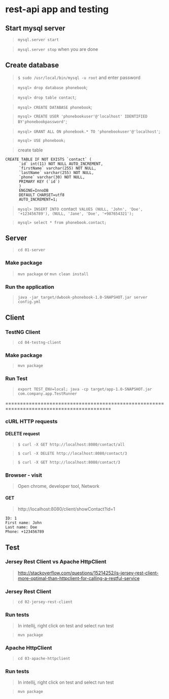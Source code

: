# rest-api app and testing

## Start mysql server

> `mysql.server start`

> `mysql.server stop` when you are done

## Create database

> `$ sudo /usr/local/bin/mysql -u root` and enter password

> `mysql> drop database phonebook`;

> `mysql> drop table contact`;

> `mysql> CREATE DATABASE phonebook`;

> `mysql> CREATE USER 'phonebookuser'@'localhost' IDENTIFIED BY'phonebookpassword'`;

> `mysql> GRANT ALL ON phonebook.* TO 'phonebookuser'@'localhost'`;

> `mysql> USE phonebook;`

> create table

```
CREATE TABLE IF NOT EXISTS `contact` (
      `id` int(11) NOT NULL AUTO_INCREMENT,
      `firstName` varchar(255) NOT NULL,
      `lastName` varchar(255) NOT NULL,
      `phone` varchar(30) NOT NULL,
      PRIMARY KEY (`id`)
      ) 
      ENGINE=InnoDB 
      DEFAULT CHARSET=utf8 
      AUTO_INCREMENT=1;
```

> `mysql> INSERT INTO `contact` VALUES (NULL, 'John', 'Doe', '+123456789'), (NULL, 'Jane', 'Doe', '+987654321');`

> `mysql> select * from phonebook.contact;`

## Server

> `cd 01-server`

### Make package

> `mvn package` or `mvn clean install`

### Run the application

> `java -jar target/dwbook-phonebook-1.0-SNAPSHOT.jar server config.yml`

## Client

### TestNG Client

> `cd 04-testng-client`

### Make package

> `mvn package`

### Run Test

> `export TEST_ENV=local; java -cp target/app-1.0-SNAPSHOT.jar com.company.app.TestRunner`

==========================================================================================

### cURL HTTP requests

#### DELETE request

> `$ curl -X GET http://localhost:8080/contact/all`

> `$ curl -X DELETE http://localhost:8080/contact/3`

> `$ curl -X GET http://localhost:8080/contact/3`

### Browser - visit

> Open chrome, developer tool, Network

#### GET

> http://localhost:8080/client/showContact?id=1

```
ID: 1
First name: John
Last name: Doe
Phone: +123456789
```

## Test

### Jersey Rest Client vs Apache HttpClient

> http://stackoverflow.com/questions/15214252/is-jersey-rest-client-more-optimal-than-httpclient-for-calling-a-restful-service

### Jersey Rest Client

> `cd 02-jersey-rest-client`

### Run tests

> In intellij, right click on test and select run test

> `mvn package`

### Apache HttpClient

> `cd 03-apache-httpclient`

### Run tests

> In intellij, right click on test and select run test

> `mvn package`

